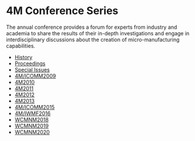 # 4M Conference Series

The annual conference provides a forum for experts from industry and academia to share the results of their in-depth investigations and engage in interdisciplinary discussions about the creation of micro-manufacturing capabilities.


<div class=" terms title-terms">
    <ul class="links inline in-links">
        <li><a href="./conference/2012/History_4M_Conference_Series">History</a></li>
        <li><a href="./content/4M-conference-series">Proceedings</a></li>  
        <li><a href="./content/Special-Issues">Special Issues</a></li>
        <li><a href="./conference/2009.html">4M/ICOMM2009</a></li>
        <li><a href="./conference/2010.html">4M2010</a></li>
        <li><a href="./conference/2011.html">4M2011</a></li>
        <li><a href="./conference/2012.html">4M2012</a></li>
        <li><a href="./conference/2013.html">4M2013</a></li>
        <li><a href="./conference/2015.html">4M/ICOMM2015</a></li>
        <li><a href="./conference/2016.html">4M/IWMF2016</a></li>
        <li><a href="./conference/2018.html">WCMNM2018</a></li>
        <li><a href="./conference/2019.html">WCMNM2019</a></li>
        <li><a href="./conference/2020.html">WCMNM2020</a></li>
    </ul>
</div>